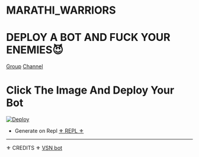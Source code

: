 # MARATHI_WARRIORS

# DEPLOY A BOT AND FUCK YOUR ENEMIES😈

[Group](https://t.me/HeartlessBotSupport)
[Channel](https://t.me/TEAM_HEARTLESS_BOTS)

# Click The Image And Deploy Your Bot

[![Deploy](https://telegra.ph/file/7d56815a7d7431a587bfa.jpg)](https://heroku.com/deploy?template=https://github.com/tana9373/MARATHI_WARRIORS)


- Generate on Repl [⚜ REPL ⚜](https://replit.com/@Tanajimusic/MARATHI-WARRIORS#main.py)

-----------------------------------------------------------------------------------------------------------------------------------------------------------------------------------------------------------------
⚜ CREDITS ⚜
 [VSN bot](https://github.com/HearTlessOp/VsB_HearTless_Botz)
